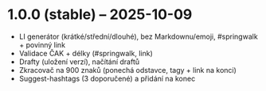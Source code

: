 # 1.0.0 (stable) – 2025-10-09
- LI generátor (krátké/střední/dlouhé), bez Markdownu/emoji, #springwalk + povinný link
- Validace ČAK + délky (#springwalk, link)
- Drafty (uložení verzí), načítání draftů
- Zkracovač na 900 znaků (ponechá odstavce, tagy + link na konci)
- Suggest-hashtags (3 doporučené) a přidání na konec
